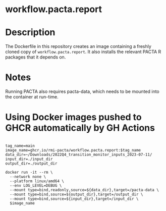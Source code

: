 # workflow.pacta.report

# Description

The Dockerfile in this repository creates an image containing a freshly
cloned copy of `workflow.pacta.report`. It also installs the relevant PACTA R
packages that it depends on.

# Notes

Running PACTA also requires pacta-data, which needs to be mounted into the
container at run-time.

# Using Docker images pushed to GHCR automatically by GH Actions

``` {.bash}

tag_name=main
image_name=ghcr.io/rmi-pacta/workflow.pacta.report:$tag_name
data_dir=~/Downloads/2022Q4_transition_monitor_inputs_2023-07-11/
input_dir=./input_dir
output_dir=./output_dir

docker run -it --rm \
  --network none \
  --platform linux/amd64 \
  --env LOG_LEVEL=DEBUG \
  --mount type=bind,readonly,source=${data_dir},target=/pacta-data \
  --mount type=bind,source=${output_dir},target=/output_dir \
  --mount type=bind,source=${input_dir},target=/input_dir \
  $image_name

```
